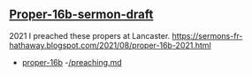 ## [Proper-16b-sermon-draft](/Proper-16b-sermon-draft.md)

2021 I preached these propers at Lancaster. https://sermons-fr-hathaway.blogspot.com/2021/08/proper-16b-2021.html

- [proper-16b](/proper-16b.md)
-[/preaching.md](/preaching.md)
